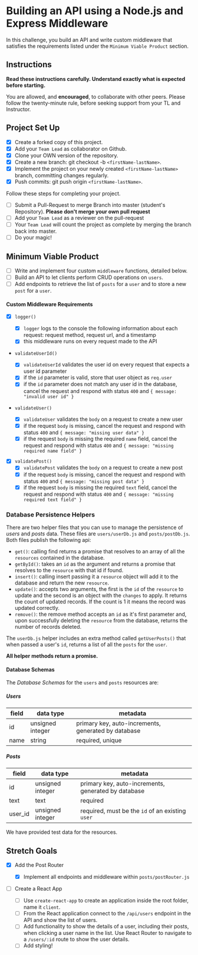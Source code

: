 # Building an API using a Node.js and Express Middleware

In this challenge, you build an API and write custom middleware that satisfies the requirements listed under the `Minimum Viable Product` section.

## Instructions

**Read these instructions carefully. Understand exactly what is expected before starting.**

You are allowed, and **encouraged**, to collaborate with other peers. Please follow the twenty-minute rule, before seeking support from your TL and Instructor.

## Project Set Up

- [x] Create a forked copy of this project.
- [x] Add your `Team Lead` as collaborator on Github.
- [x] Clone your OWN version of the repository.
- [x] Create a new branch: git checkout -b `<firstName-lastName>`.
- [x] Implement the project on your newly created `<firstName-lastName>` branch, committing changes regularly.
- [x] Push commits: git push origin `<firstName-lastName>`.

Follow these steps for completing your project.

- [ ] Submit a Pull-Request to merge <firstName-lastName> Branch into master (student's Repository). **Please don't merge your own pull request**
- [ ] Add your `Team Lead` as a reviewer on the pull-request
- [ ] Your `Team Lead` will count the project as complete by merging the branch back into master.
- [ ] Do your magic!

## Minimum Viable Product

- [ ] Write and implement four custom `middleware` functions, detailed below.
- [ ] Build an API to let clients perform CRUD operations on `users`.
- [ ] Add endpoints to retrieve the list of `posts` for a `user` and to store a new `post` for a `user`.

#### Custom Middleware Requirements

- [x] `logger()`

  - [x] `logger` logs to the console the following information about each request: request method, request url, and a timestamp
  - [x] this middleware runs on every request made to the API

- `validateUserId()`

  - [x] `validateUserId` validates the user id on every request that expects a user id parameter
  - [x] if the `id` parameter is valid, store that user object as `req.user`
  - [x] if the `id` parameter does not match any user id in the database, cancel the request and respond with status `400` and `{ message: "invalid user id" }`

- `validateUser()`

  - [x] `validateUser` validates the `body` on a request to create a new user
  - [x] if the request `body` is missing, cancel the request and respond with status `400` and `{ message: "missing user data" }`
  - [x] if the request `body` is missing the required `name` field, cancel the request and respond with status `400` and `{ message: "missing required name field" }`

- [x] `validatePost()`
  - [x] `validatePost` validates the `body` on a request to create a new post
  - [x] if the request `body` is missing, cancel the request and respond with status `400` and `{ message: "missing post data" }`
  - [x] if the request `body` is missing the required `text` field, cancel the request and respond with status `400` and `{ message: "missing required text field" }`

### Database Persistence Helpers

There are two helper files that you can use to manage the persistence of _users_ and _posts_ data. These files are `users/userDb.js` and `posts/postDb.js`. Both files publish the following api:

- `get()`: calling find returns a promise that resolves to an array of all the `resources` contained in the database.
- `getById()`: takes an `id` as the argument and returns a promise that resolves to the `resource` with that id if found.
- `insert()`: calling insert passing it a `resource` object will add it to the database and return the new `resource`.
- `update()`: accepts two arguments, the first is the `id` of the `resource` to update and the second is an object with the `changes` to apply. It returns the count of updated records. If the count is 1 it means the record was updated correctly.
- `remove()`: the remove method accepts an `id` as it's first parameter and, upon successfully deleting the `resource` from the database, returns the number of records deleted.

The `userDb.js` helper includes an extra method called `getUserPosts()` that when passed a user's `id`, returns a list of all the `posts` for the `user`.

**All helper methods return a promise.**

#### Database Schemas

The _Database Schemas_ for the `users` and `posts` resources are:

##### Users

| field | data type        | metadata                                            |
| ----- | ---------------- | --------------------------------------------------- |
| id    | unsigned integer | primary key, auto-increments, generated by database |
| name  | string           | required, unique                                    |

##### Posts

| field   | data type        | metadata                                            |
| ------- | ---------------- | --------------------------------------------------- |
| id      | unsigned integer | primary key, auto-increments, generated by database |
| text    | text             | required                                            |
| user_id | unsigned integer | required, must be the `id` of an existing `user`    |

We have provided test data for the resources.

## Stretch Goals

- [x] Add the Post Router

  - [x] Implement all endpoints and middleware within `posts/postRouter.js`

- [ ] Create a React App
  - [ ] Use `create-react-app` to create an application inside the root folder, name it `client`.
  - [ ] From the React application connect to the `/api/users` endpoint in the API and show the list of users.
  - [ ] Add functionality to show the details of a user, including their posts, when clicking a user name in the list. Use React Router to navigate to a `/users/:id` route to show the user details.
  - [ ] Add styling!
